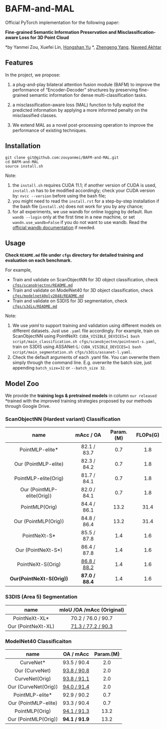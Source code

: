 # BAFM-and-MAL
Official PyTorch implementation for the following paper:

**Fine-grained Semantic Information Preservation and Misclassification-aware Loss for 3D Point Cloud**

*by Yanmei Zou, Xuefei Lin, [Hongshan Yu](http://eeit.hnu.edu.cn/info/1289/4535.htm) *, [Zhengeng Yang](https://gsy.hunnu.edu.cn/info/1071/3537.htm), [Naveed Akhtar](https://findanexpert.unimelb.edu.au/profile/1050019-naveed-akhtar)

## Features
In the project, we propose:
1. a plug-and-play bilateral attention fusion module (BAFM) to improve the performance of “Encoder-Decoder” structures by preserving fine-grained semantic information for dense multi-classification tasks.

2. a misclassification-aware loss (MAL) function to fully exploit the predicted information by applying a more informed penalty on the misclassified classes.

3. We extend MAL as a novel post-processing operation to improve the performance of existing techniques.



## Installation

```
git clone git@github.com:zouyanmei/BAFM-and-MAL.git
cd BAFM-and-MAL
source install.sh
```
Note:  

1) the `install.sh` requires CUDA 11.1; if another version of CUDA is used,  `install.sh` has to be modified accordingly; check your CUDA version by: `nvcc --version` before using the bash file;
2) you might need to read the `install.rst` for a step-by-step installation if the bash file (`install.sh`) does not work for you by any chance;
3) for all experiments, we use wandb for online logging by default. Run `wandb --login` only at the first time in a new machine, or set `wandn.use_wandb=False` if you do not want to use wandb. Read the [official wandb documentation](https://docs.wandb.ai/quickstart) if needed.



## Usage 

**Check `README.md` file under `cfgs` directory for detailed training and evaluation on each benchmark.**  

For example, 
* Train and validate on ScanObjectNN for 3D object classification, check [`cfgs/scanobjectnn/README.md`](cfgs/scanobjectnn/README.md)
* Train and validate on ModelNet40 for 3D object classification, check [`cfgs/modelnet40ply2048/README.md`](cfgs/modelnet40ply2048/README.md)
* Train and validate on S3DIS for 3D segmentation, check [`cfgs/s3dis/README.md`](cfgs/s3dis/README.md)

Note:  
1. We use *yaml* to support training and validation using different models on different datasets. Just use `.yaml` file accordingly. For example, train on ScanObjectNN using PointNeXt: `CUDA_VISIBLE_DEVICES=1 bash script/main_classification.sh cfgs/scanobjectnn/pointnext-s.yaml`, train on S3DIS using ASSANet-L: `CUDA_VISIBLE_DEVICES=1 bash script/main_segmentation.sh cfgs/s3dis/assanet-l.yaml`.  
2. Check the default arguments of each .yaml file. You can overwrite them simply through the command line. E.g. overwrite the batch size, just appending `batch_size=32` or `--batch_size 32`.  


## Model Zoo

We provide the **training logs & pretrained models** in column `our released`  *trained with the improved training strategies proposed by our methods through Google Drive. 

### ScanObjectNN (Hardest variant) Classification


|       name           |    mAcc / OA     |                 Param.(M)                  | FLOPs(G)
| :-------------------: | :----------------------------: | :----------------------------------------------------------: | :----------------------------:
| PointMLP-elite*      | 82.1 / 83.7 |                    0.7   |  1.8
| Our (PointMLP-elite) | 82.3 / 84.2                    |   0.7   |  1.8
| PointMLP-elite(Orig) | 81.7  / 84.1  | 0.7 | 1.8
| Our (PointMLP-elite(Orig))        | 82.0 / 84.1 | 0.7 | 1.8
| PointMLP(Orig)     | 84.4 / 86.1  | 13.2  | 31.4
| Our (PointMLP(Orig))  |  84.8 / 86.4 | 13.2 | 31.4           
| PointNeXt-S*  | 85.5 / 87.8  | 1.4 | 1.6     
| Our (PointNeXt-S*)  | 86.4 / 87.8 | 1.4 | 1.6     
| PointNeXt-S(Orig) | [86.8 / 88.2](https://drive.google.com/drive/folders/1A584C9x5uAqppbjNNiVqlA_7uOOOlEII?usp=sharing) | 1.4 | 1.6  
| **Our(PointNeXt-S(Orig))** | **87.0 / 88.4** | 1.4 | 1.6




### S3DIS (Area 5) Segmentation

|       name             |    mIoU /OA /mAcc (Original)                 
| :--------------:       | :----------------------------: 
|    	PointNeXt-XL*      |      70.2 / 76.0 / 90.7           
|    	Our (PointNeXt-XL) |      [71.3 / 77.2 / 90.3](https://drive.google.com/drive/folders/130hZ4FmVsITNSdRQocYeQtHcdJCAyxFS)   






### ModelNet40 Classificaiton

|       name           |   OA / mAcc     |                 Param.(M)             
| :-------------------: | :----------------------------: | :----------------------------------------------------------:
| CurveNet*            | 93.5 / 90.4 |2.0
| Our (CurveNet)       | [93.8 / 90.8](https://drive.google.com/drive/folders/1OfFhO6aMcyJFG6ZgpyhxLns9X1KvSExs) | 2.0
| CurveNet(Orig)       | [93.8 / 91.1](https://drive.google.com/drive/folders/1fRk631bn8ddfijm0auZN47DwY8ERjfUl) | 2.0
| Our (CurveNet(Orig)) | [94.0 / 91.4](https://drive.google.com/drive/folders/1_dVmkNlspc8_XAEq69L5IvfoyF8kU3t7) | 2.0
| PointMLP-elite*      | 92.9 / 90.2 | 0.7
| Our (PointMLP-elite) | 93.3 / 90.4 | 0.7
| PointMLP(Orig)       | [94.1 / 91.3](https://drive.google.com/drive/folders/1zLzdibmWPfy8igjH61gsfHIOqQuDUqpL) | 13.2
| Our (PointMLP(Orig)) | **94.1 / 91.9** | 13.2




